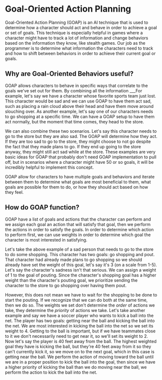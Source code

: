# Goal-Oriented Action Planning

Goal-Oriented Action Planning (GOAP) is an AI technique that is used to determine how a character should act and behave in order to achieve a goal or set of goals. This technique is especially helpful in games where a character might have to track a lot of information and change behaviors based on the information they know, like stealth games. Our job as the programmer is to determine what information the characters need to track and how to shift between behaviors in order to achieve their current goal or goals.

## Why are Goal-Oriented Behaviors useful?

GOAP allows characters to behave in specific ways that correlate to the goals we've set out for them. By combining all the information ___For example, let's say we have a character whose favorite sports team just lost. This character would be sad and we can use GOAP to have them act sad, such as placing a rain cloud above their head and have them move around slouching over. As another example, let's say one of our characters needs to go shopping at a specific time. We can have a GOAP setup to have them act normally, but the moment that time comes, they head to the store.

We can also combine these two scenarios. Let's say this character needs to go to the store but they are also sad. The GOAP will determine how they act. If they are too sad to go to the store, they might choose to not go despite the fact that they made plans to go. If they end up going to the store anyway, they might still act sad while at the store. These examples are very basic ideas for GOAP that probably don't need GOAP implementation to pull off, but in scenarios where a character might have 50 or so goals, it will be incredibly helpful to implement this concept.

GOAP allow for characters to have multiple goals and behaviors and iterate between them to determine what goals are most beneficial to them, what goals are possible for them to do, or how they should act based on how they feel. 

## How do GOAP function?

GOAP have a list of goals and actions that the character can perform and we assign each goal an action that will satisfy that goal, then we perform the actions in order to satisfy the goals. In order to determine which action to perform first, we can use weights in order to determine which goal the character is most interested in satisfying.

Let's take the above example of a sad person that needs to go to the store to do some shopping. This character has two goals: go shopping and pout. That character had already made plans to go shopping so we should already have set the weight of this goal, let's say it's 3 (on a scale from 1-5). Let's say the character's sadness isn't that serious. We can assign a weight of 1 to the goal of pouting. Since the character's shopping goal has a higher weight than the character's pouting goal, we prioritize sending the character to the store to go shopping over having them pout.

However, this does not mean we have to wait for the shopping to be done to start the pouting. If we recognize that we can do both at the same time, then we do so. The weights we set don't determine the _order_ of actions we take, they determine the _priority_ of actions we take. Let's take another example and say we have a soccer player who wants to kick a ball into the net. The player has two goals: getting near the ball and kicking the ball into the net. We are most interested in kicking the ball into the net so we set its weight to 4. Getting to the ball is important, but if we have teammates close to it we don't necessarily need to get near it, so we'll set its weight to 2. Now let's say the player is 40 feet away from the ball. The highest weighted goal they have is kicking the ball, but they're 40 feet away from it so they can't currently kick it, so we move on to the next goal, which in this case is getting near the ball. We perform the action of moving toward the ball until we are in a proper position to kick the ball into the goal, then since we have a higher priority of kicking the ball than we do moving near the ball, we perform the action to kick the ball into the net.
